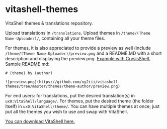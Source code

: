 # vitashell-themes
VitaShell themes &amp; translations repository.

Upload translations in `/translations`. Upload themes in `/theme/(Theme Name-Uploader)/`, containing all your theme files.

For themes, it is also appreciated to provide a preview as well (include `/theme/(Theme Name-Uploader)/preview.png` and a README.MD with a short description and displaying the preview.png. [Example with CrysisShell.](https://github.com/xy2iii/vitashell-themes/tree/master/themes/CrysisShell-memomo) Sample README.md:
```
# (theme) by (author)

![preview.png](https://github.com/xy2iii/vitashell-themes/tree/master/themes/theme-author/preview.png)
```

For end users: for translations, put the desired translation(s) in `ux0:VitaShell/language/`. For themes, put the desired theme (the folder itself) in `ux0:VitaShell/theme/`. You can have multiple themes at once; just put all the themes you wish to use and swap with VitaShell.

[You can download VitaShell here.](https://github.com/TheOfficialFloW/VitaShell/)
